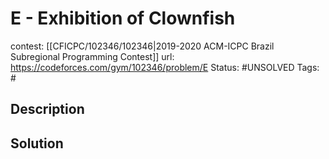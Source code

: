 # E - Exhibition of Clownfish

contest: [[CFICPC/102346/102346|2019-2020 ACM-ICPC Brazil Subregional Programming Contest]]
url: https://codeforces.com/gym/102346/problem/E
Status: #UNSOLVED
Tags: #

## Description

## Solution

